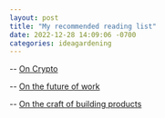 ```yaml
---
layout: post
title: "My recommended reading list"
date: 2022-12-28 14:09:06 -0700
categories: ideagardening
---
```


-- [On Crypto](/posts/2022/12/29/crypto-reading-list.html)

-- [On the future of work](/posts/2022/12/29/future-of-work-reading-list.html)

-- [On the craft of building products](/posts/2023/01/03/craft-of-building-products-reading-list.html)
